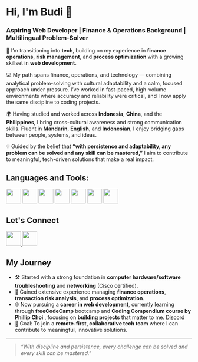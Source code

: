 # Hi, I'm Budi 👋

### **Aspiring Web Developer | Finance & Operations Background | Multilingual Problem-Solver**

🌱 I’m transitioning into **tech**, building on my experience in **finance operations**, **risk management**, and **process optimization** with a growing skillset in **web development**.

💻 My path spans finance, operations, and technology — combining analytical problem-solving with cultural adaptability and a calm, focused approach under pressure. I’ve worked in fast-paced, high-volume environments where accuracy and reliability were critical, and I now apply the same discipline to coding projects.

🌍 Having studied and worked across **Indonesia**, **China**, and the **Philippines**, I bring cross-cultural awareness and strong communication skills. Fluent in **Mandarin**, **English**, and **Indonesian**, I enjoy bridging gaps between people, systems, and ideas.

💡 Guided by the belief that **“with persistence and adaptability, any problem can be solved and any skill can be mastered,”** I aim to contribute to meaningful, tech-driven solutions that make a real impact.

## Languages and Tools:

<p>
  <img src="https://cdn.jsdelivr.net/gh/devicons/devicon/icons/typescript/typescript-original.svg" width="40" height="40"/>
  <img src="https://cdn.jsdelivr.net/gh/devicons/devicon/icons/javascript/javascript-original.svg" width="40" height="40"/>
  <img src="https://cdn.jsdelivr.net/gh/devicons/devicon/icons/react/react-original.svg" width="40" height="40"/>
  <img src="https://cdn.jsdelivr.net/gh/devicons/devicon/icons/nodejs/nodejs-original.svg" width="40" height="40"/>
  <img src="https://cdn.jsdelivr.net/gh/devicons/devicon/icons/html5/html5-original.svg" width="40" height="40"/>
  <img src="https://cdn.jsdelivr.net/gh/devicons/devicon/icons/css3/css3-original.svg" width="40" height="40"/>
  <img src="https://cdn.jsdelivr.net/gh/devicons/devicon/icons/git/git-original.svg" width="40" height="40"/>

## Let's Connect

<p>
  <a href="https://www.linkedin.com/in/budi-saputra-wijaya" target="_blank">
    <img src="https://cdn.jsdelivr.net/gh/devicons/devicon/icons/linkedin/linkedin-original.svg" width="40" height="40"/>
  </a>
  <a href="mailto:budiwijaya555@gmail.com">
    <img src="https://cdn-icons-png.flaticon.com/512/732/732200.png" width="40" height="40"/>
  </a>
</p>

## My Journey

- 🛠️ Started with a strong foundation in **computer hardware/software troubleshooting** and **networking** (Cisco certified).
- 💼 Gained extensive experience managing **finance operations**, **transaction risk analysis**, and **process optimization**.
- 🌐 Now pursuing a **career in web development**, currently learning through **freeCodeCamp** bootcamp and **Coding Compendium course by Phillip Choi** , focusing on **building projects** that matter to me. [Discord](https://discord.gg/2qHVUd5a)
- 🎯 Goal: To join a **remote-first, collaborative tech team** where I can contribute to meaningful, innovative solutions.

---

> _“With discipline and persistence, every challenge can be solved and every skill can be mastered.”_
